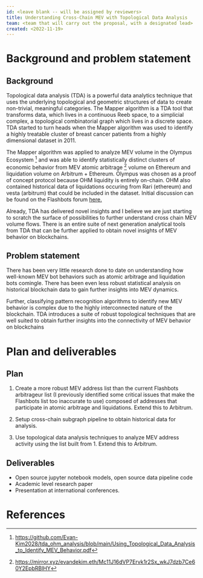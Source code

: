 ```yaml
---
id: <leave blank -- will be assigned by reviewers>
title: Understanding Cross-Chain MEV with Topological Data Analysis
team: <team that will carry out the proposal, with a designated lead>
created: <2022-11-19>
---
```



# Background and problem statement

## Background
Topological data analysis (TDA) is a powerful data analytics technique that uses the underlying topological and geometric structures of data to create non-trivial, meaningful categories. The Mapper algorithm is a TDA tool that transforms data, which lives in a continuous Reeb space, to a simplicial complex, a topological combinatorial graph which lives in a discrete space. TDA started to turn heads when the Mapper algorithm was used to identify a highly treatable cluster of breast cancer patients from a highly dimensional dataset in 2011. 

The Mapper algorithm was applied to analyze MEV volume in the Olympus Ecosystem [^mev_tda] and was able to identify statistically distinct clusters of economic behavior from MEV atomic arbitrage [^ohm_arbitrage] volume on Ethereum and liquidation volume on Arbitrum + Ethereum. Olympus was chosen as a proof of concept protocol because OHM liquidity is entirely on-chain. OHM also contained historical data of liquidations occuring from Rari (ethereum) and vesta (arbitrum) that could be included in the dataset. Initial discussion can be found on the Flashbots forum [here.](https://collective.flashbots.net/t/using-topological-data-analysis-to-identify-distinct-mev-behavior/702)

Already, TDA has delivered novel insights and I believe we are just starting to scratch the surface of possibilities to further understand cross chain MEV volume flows. There is an entire suite of next generation analytical tools from TDA that can be further applied to obtain novel insights of MEV behavior on blockchains. 


## Problem statement
There has been very little research done to date on understanding how well-known MEV bot behaviors such as atomic arbitrage and liquidation bots comingle. There has been even less robust statistical analysis on historical blockchain data to gain further insights into MEV dynamics.  

Further, classifying pattern recognition algorithms to identify new MEV behavior is complex due to the highly interconnected nature of the blockchain. TDA introduces a suite of robust topological techniques that are well suited to obtain further insights into the connectivity of MEV behavior on blockchains


# Plan and deliverables

## Plan

1) Create a more robust MEV address list than the current Flashbots arbitrageur list (I previously identified some critical issues that make the Flashbots list too inaccurate to use) composed of addresses that participate in atomic arbitrage and liquidations. Extend this to Arbitrum.

2) Setup cross-chain subgraph pipeline to obtain historical data for analysis.

3) Use topological data analysis techniques to analyze MEV address activity using the list built from 1. Extend this to Arbitrum.

## Deliverables

- Open source jupyter notebook models, open source data pipeline code
- Academic level research paper
- Presentation at international conferences.

# References

[^mev_tda]: https://github.com/Evan-Kim2028/tda_ohm_analysis/blob/main/Using_Topological_Data_Analysis_to_Identify_MEV_Behavior.pdf

[^ohm_arbitrage]: https://mirror.xyz/evandekim.eth/Mc11J16dVP7Ervk1r2Sx_wkJ7dzb7Ce60Y2EpbRBlHY
